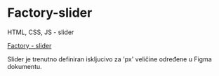 # Factory-slider
HTML, CSS, JS - slider

[Factory - slider](https://factory-slider.netlify.app/ "Factory - slider")

Slider je trenutno definiran iskljucivo za 'px' veličine određene u Figma dokumentu.
